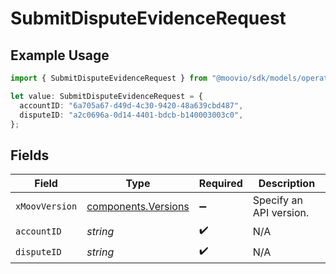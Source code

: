 # SubmitDisputeEvidenceRequest

## Example Usage

```typescript
import { SubmitDisputeEvidenceRequest } from "@moovio/sdk/models/operations";

let value: SubmitDisputeEvidenceRequest = {
  accountID: "6a705a67-d49d-4c30-9420-48a639cbd487",
  disputeID: "a2c0696a-0d14-4401-bdcb-b140003003c0",
};
```

## Fields

| Field                                                      | Type                                                       | Required                                                   | Description                                                |
| ---------------------------------------------------------- | ---------------------------------------------------------- | ---------------------------------------------------------- | ---------------------------------------------------------- |
| `xMoovVersion`                                             | [components.Versions](../../models/components/versions.md) | :heavy_minus_sign:                                         | Specify an API version.                                    |
| `accountID`                                                | *string*                                                   | :heavy_check_mark:                                         | N/A                                                        |
| `disputeID`                                                | *string*                                                   | :heavy_check_mark:                                         | N/A                                                        |